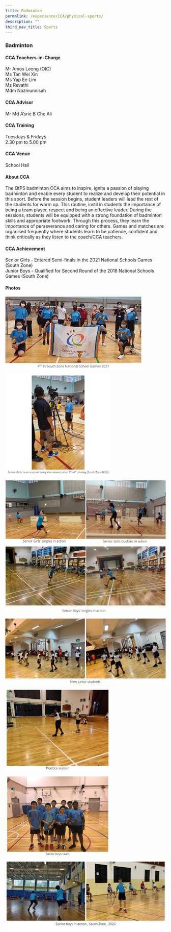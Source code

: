 ```yaml
---
title: Badminton
permalink: /experience/CCA/physical-sports/
description: ""
third_nav_title: Sports
---
```




### **Badminton**

#### **CCA Teachers-in-Charge**
Mr Amos Leong (OIC)  <br>
Ms Tan Wei Xin<br>
Ms Yap Ee Lim<br>
Ms Revathi<br>
Mdm Nazmunnisah

#### **CCA Advisor**
Mr Md A’srie B Che Ali

#### **CCA Training**
Tuesdays & Fridays<br>
2.30 pm to 5.00 pm

#### **CCA Venue**
School Hall

#### **About CCA**
The QtPS badminton CCA aims to inspire, ignite a passion of playing badminton and enable every student to realize and develop their potential in this sport. Before the session begins, student leaders will lead the rest of the students for warm up. This routine, instil in students the importance of being a team player, respect and being an effective leader. During the sessions, students will be equipped with a strong foundation of badminton skills and appropriate footwork. Through this process, they learn the importance of perseverance and caring for others. Games and matches are organised frequently where students learn to be patience, confident and think critically as they listen to the coach/CCA teachers.

#### **CCA Achievement**
Senior Girls - Entered Semi-finals in the 2021 National Schools Games (South Zone)<br>
Junior Boys - Qualified for Second Round of the 2018 National Schools Games (South Zone) 

#### **Photos**

<img src="/images/bmt%201.jpg" 
     style="width:85%">

<img src="/images/bmt%202.jpg" 
     style="width:65%">

![](/images/bmt%203.jpg)

![](/images/bmt%204.jpg)

<img src="/images/bmt%205.jpg" 
     style="width:65%">

<img src="/images/bmt%206.jpg" 
     style="width:65%">

![](/images/bmt%207.jpg)